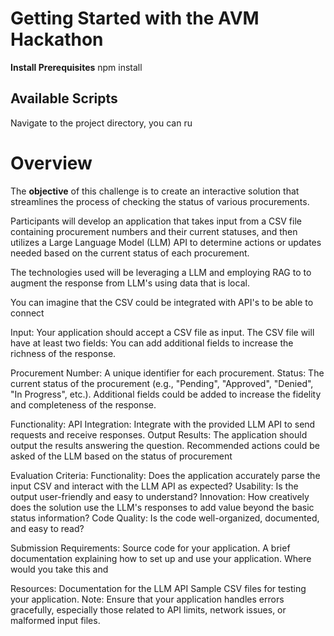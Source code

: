 # Getting Started with the AVM Hackathon 

**Install Prerequisites**
npm install

## Available Scripts
Navigate to the project directory, you can ru


# Overview
The **objective** of this challenge is to create an interactive solution that streamlines the process of checking the status of various procurements. 

Participants will develop an application that takes input from a CSV file containing procurement numbers and their current statuses, and then utilizes a Large Language Model (LLM) API to determine actions or updates needed based on the current status of each procurement.

The technologies used will be leveraging a LLM and employing RAG to to augment the response from LLM's using data that is local.

You can imagine that the CSV could be integrated with API's to be able to connect 

Input:
Your application should accept a CSV file as input. The CSV file will have at least two fields:
You can add additional fields to increase the richness of the response.

Procurement Number: A unique identifier for each procurement.
Status: The current status of the procurement (e.g., "Pending", "Approved", "Denied", "In Progress", etc.).
Additional fields could be added to increase the fidelity and completeness of the response.

Functionality:
API Integration: Integrate with the provided LLM API to send requests and receive responses. 
Output Results: The application should output the results answering the question. Recommended actions could be asked of the LLM based on the status of procurement


Evaluation Criteria:
Functionality: Does the application accurately parse the input CSV and interact with the LLM API as expected?
Usability: Is the output user-friendly and easy to understand?
Innovation: How creatively does the solution use the LLM's responses to add value beyond the basic status information?
Code Quality: Is the code well-organized, documented, and easy to read?

Submission Requirements:
Source code for your application.
A brief documentation explaining how to set up and use your application.
Where would you take this and 

Resources:
Documentation for the LLM API
Sample CSV files for testing your application.
Note: Ensure that your application handles errors gracefully, especially those related to API limits, network issues, or malformed input files.

